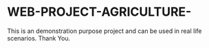 # WEB-PROJECT-AGRICULTURE-
This is an demonstration purpose project and can be used in real life scenarios.
Thank You.
